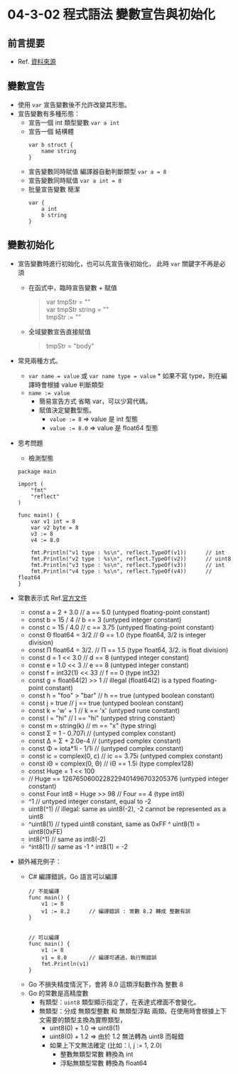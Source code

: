 # 04-3-02 程式語法 變數宣告與初始化

## 前言提要

* Ref. [資料來源](https://www.cnblogs.com/howDo/archive/2013/04/13/GoLang-Variable.html)

## 變數宣告

* 使用 `var` 宣告變數後不允許改變其形態。
* 宣告變數有多種形態：
	* 宣告一個 int 類型變數 `var a int` 
	* 宣告一個 結構體
		```
		var b struct {
			name string
		}
	  	```
	* 宣告變數同時賦值 編譯器自動判斷類型 `var a = 8`
	* 宣告變數同時賦值 `var a int = 8`
	* 批量宣告變數 簡潔
		```
		var {
			a int
			b string
		}
		```

## 變數初始化
* 宣告變數時進行初始化，也可以先宣告後初始化， 此時 `var` 關鍵字不再是必須
	* 在函式中，臨時宣告變數 + 賦值
		> var tmpStr = "" <br>
		> var tmpStr string = "" <br>
		> tmpStr := "" <br>
	* 全域變數宣告直接賦值
		> tmpStr = "body"
* 常見兩種方式。
	* `var name = value` 或 `var name type = value`
			* 如果不寫 type，則在編譯時會根據 value 判斷類型
	* `name := value`
		* 簡易宣告方式 省略 var，可以少寫代碼。
		* 賦值決定變數型態。
			* `value := 8`    => value 是 int 型態
			* `value := 8.0`  => value 是 float64 型態
* 思考問題
	* 檢測型態
	```
	package main

	import (
		"fmt"
		"reflect"
	)

	func main() {
		var v1 int = 8
		var v2 byte = 8
		v3 := 8
		v4 := 8.0

		fmt.Println("v1 type : %s\n", reflect.TypeOf(v1))      // int
		fmt.Println("v2 type : %s\n", reflect.TypeOf(v2))      // uint8
		fmt.Println("v3 type : %s\n", reflect.TypeOf(v3))      // int
		fmt.Println("v4 type : %s\n", reflect.TypeOf(v4))      // float64
	}
	```

* 常數表示式 Ref.[官方文件](http://golang.org/ref/spec#Constant_expressions)
	* const a = 2 + 3.0          // a == 5.0   (untyped floating-point constant)
	* const b = 15 / 4           // b == 3     (untyped integer constant)
	* const c = 15 / 4.0         // c == 3.75  (untyped floating-point constant)
	* const Θ float64 = 3/2      // Θ == 1.0   (type float64, 3/2 is integer division)
	* const Π float64 = 3/2.     // Π == 1.5   (type float64, 3/2. is float division)
	* const d = 1 << 3.0         // d == 8     (untyped integer constant)
	* const e = 1.0 << 3         // e == 8     (untyped integer constant)
	* const f = int32(1) << 33   // f == 0     (type int32)
	* const g = float64(2) >> 1  // illegal    (float64(2) is a typed floating-point constant)
	* const h = "foo" > "bar"    // h == true  (untyped boolean constant)
	* const j = true             // j == true  (untyped boolean constant)
	* const k = 'w' + 1          // k == 'x'   (untyped rune constant)
	* const l = "hi"             // l == "hi"  (untyped string constant)
	* const m = string(k)        // m == "x"   (type string)
	* const Σ = 1 - 0.707i       //            (untyped complex constant)
	* const Δ = Σ + 2.0e-4       //            (untyped complex constant)
	* const Φ = iota*1i - 1/1i   //            (untyped complex constant)
	* const ic = complex(0, c) // ic == 3.75i (untyped complex constant)
	* const iΘ = complex(0, Θ)   // iΘ == 1.5i   (type complex128)
	* const Huge = 1 << 100
	* // Huge == 1267650600228229401496703205376 (untyped integer constant)
	* const Four int8 = Huge >> 98  // Four == 4      (type int8)
	* ^1 // untyped integer constant, equal to -2
	* uint8(^1)  // illegal: same as uint8(-2), -2 cannot be represented as a uint8
	* ^uint8(1)  // typed uint8 constant, same as 0xFF ^ uint8(1) = uint8(0xFE)
	* int8(^1)   // same as int8(-2)
	* ^int8(1)   // same as -1 ^ int8(1) = -2

* 額外補充例子：
	* C# 編譯錯誤，Go 語言可以編譯
		```
		// 不能編譯
		func main() {
			v1 := 8
			v1 := 8.2      // 編譯錯誤 : 常數 8.2 轉成 整數有誤
		}


		// 可以編譯
		func main() {
			v1 := 8
			v1 = 8.0       // 編譯可通過，執行無錯誤
			fmt.Println(v1)
		}
		```
	* Go 不損失精度情況下，會將 8.0 這類浮點數作為 整數 8
	* Go 的常數是高精度數
		* 有類型：`uint8` 類型顯示指定了，在表達式裡面不會變化。 
		* 無類型：分成 無類型整數 和 無類型浮點 兩類。在使用時會根據上下文需要的類型主換為實際類型，
			* uint8(0) + 1.0  =>  uint8(1)
			* uint8(0) + 1.2  =>  由於 1.2 無法轉為 uint8 而報錯
			* 如果上下文無法確定 (比如：i, j := 1, 2.0)
				* 整數無類型常數 轉換為 int
				* 浮點無類型常數 轉換為 float64

